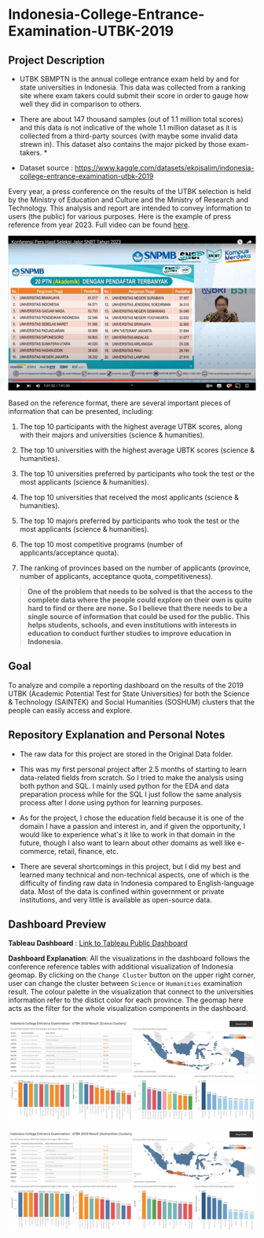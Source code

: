 # Indonesia-College-Entrance-Examination-UTBK-2019

## Project Description

- UTBK SBMPTN is the annual college entrance exam held by and for state universities in Indonesia. This data was collected from a ranking site where exam takers could submit their score in order to gauge how well they did in comparison to others. 

- There are about 147 thousand samples (out of 1.1 million total scores) and this data is not indicative of the whole 1.1 million dataset as it is collected from a third-party sources (with maybe some invalid data strewn in). This dataset also contains the major picked by those exam-takers. * 

- Dataset source : https://www.kaggle.com/datasets/ekojsalim/indonesia-college-entrance-examination-utbk-2019

Every year, a press conference on the results of the UTBK selection is held by the Ministry of Education and Culture and the Ministry of Research and Technology. This analysis and report are intended to convey information to users (the public) for various purposes. Here is the example of press reference from year 2023. Full video can be found [here](https://youtu.be/wJh3vXyIKfA?t=3712).

![Reference Conference Report Data](Assets/Reference%20format.png)

Based on the reference format, there are several important pieces of information that can be presented, including:

1. The top 10 participants with the highest average UTBK scores, along with their majors and universities (science & humanities).

2. The top 10 universities with the highest average UBTK scores (science & humanities).

3. The top 10 universities preferred by participants who took the test or the most applicants (science & humanities).

4. The top 10 universities that received the most applicants (science & humanities).

5. The top 10 majors preferred by participants who took the test or the most applicants (science & humanities).

6. The top 10 most competitive programs (number of applicants/acceptance quota).

7. The ranking of provinces based on the number of applicants (province, number of applicants, acceptance quota, competitiveness).

> **One of the problem that needs to be solved is that the access to the complete data where the people could explore on their own is quite hard to find or there are none. So I believe that there needs to be a single source of information that could be used for the public. This helps students, schools, and even institutions with interests in education to conduct further studies to improve education in Indonesia.**

## Goal

To analyze and compile a reporting dashboard on the results of the 2019 UTBK (Academic Potential Test for State Universities) for both the Science & Technology (SAINTEK) and Social Humanities (SOSHUM) clusters that the people can easily access and explore.

## Repository Explanation and Personal Notes

- The raw data for this project are stored in the Original Data folder.

- This was my first personal project after 2.5 months of starting to learn data-related fields from scratch. So I tried to make the analysis using both python and SQL. I mainly used python for the EDA and data preparation process while for the SQL I just follow the same analysis process after I done using python for learning purposes. 

- As for the project, I chose the education field because it is one of the domain I have a passion and interest in, and if given the opportunity, I would like to experience what's it like to work in that domain in the future, though I also want to learn about other domains as well like e-commerce, retail, finance, etc.

- There are several shortcomings in this project, but I did my best and learned many technical and non-technical aspects, one of which is the difficulty of finding raw data in Indonesia compared to English-language data. Most of the data is confined within government or private institutions, and very little is available as open-source data.

## Dashboard Preview

**Tableau Dashboard** : [Link to Tableau Public Dashboard](https://public.tableau.com/app/profile/cikal.merdeka/viz/IndonesiaCollegeEntranceExamination-UTBK2019Result/IndonesiaCollegeEntranceExamination-UTBK2019ResultScience?publish=yes)

**Dashboard Explanation**: All the visualizations in the dashboard follows the conference reference tables with additional visualization of Indonesia geomap. By clicking on the `Change Cluster` button on the upper right corner, user can change the cluster between `Science` or `Humanities` examination result. The colour palette in the visualization that connect to the universities information refer to the distict color for each province. The geomap here acts as the filter for the whole visualization components in the dashboard.

![Dashboard Preview Science](https://raw.githubusercontent.com/mcikalmerdeka/Indonesia-College-Entrance-Examination-UTBK-2019/refs/heads/main/Assets/Indonesia%20College%20Entrance%20Examination%20-%20UTBK%202019%20Result%20(Science).png)

![Dashboard Preview Humanities](https://raw.githubusercontent.com/mcikalmerdeka/Indonesia-College-Entrance-Examination-UTBK-2019/refs/heads/main/Assets/Indonesia%20College%20Entrance%20Examination%20-%20UTBK%202019%20Result%20(Humanities).png)